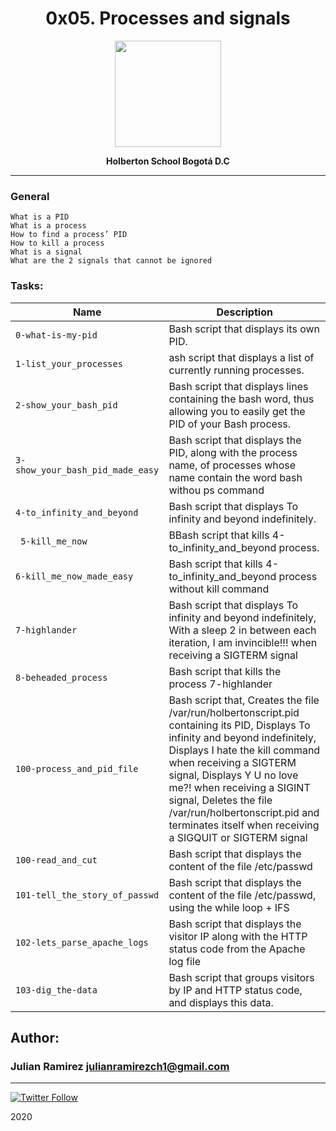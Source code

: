<H1 align="center"> 0x05. Processes and signals </H1>

<p align="center">
   <a href="https://www.holbertonschool.com/co"><img src="https://user-images.strikinglycdn.com/res/hrscywv4p/image/upload/c_limit,fl_lossy,h_1440,w_720,f_auto,q_auto/79001/368330_619080.png" width="170" height="170"/></a>

<p align="center"> 
   <b>Holberton School Bogotá D.C</b>
                
----
<H3> General </H3>
   
    What is a PID
    What is a process
    How to find a process’ PID
    How to kill a process
    What is a signal
    What are the 2 signals that cannot be ignored

### Tasks:

| Name | Description                    |
| ------------- | ------------------------------ |
| `0-what-is-my-pid`      |   Bash script that displays its own PID.  |
| `1-list_your_processes`      |    ash script that displays a list of currently running processes. |
| `2-show_your_bash_pid`   |  Bash script that displays lines containing the bash word, thus allowing you to easily get the PID of your Bash process. |
| `3-show_your_bash_pid_made_easy`      |Bash script that displays the PID, along with the process name, of processes whose name contain the word bash withou ps command|
| `4-to_infinity_and_beyond`      | Bash script that displays To infinity and beyond indefinitely.|
| ` 5-kill_me_now`      |  BBash script that kills 4-to_infinity_and_beyond process. |
| `6-kill_me_now_made_easy`      |  Bash script that kills 4-to_infinity_and_beyond process without kill command  |
| `7-highlander`      |   Bash script that displays To infinity and beyond indefinitely, With a sleep 2 in between each iteration, I am invincible!!! when receiving a SIGTERM signal |
| `8-beheaded_process`      |   Bash script that kills the process 7-highlander |
| `100-process_and_pid_file`      | Bash script that, Creates the file /var/run/holbertonscript.pid containing its PID, Displays To infinity and beyond indefinitely, Displays I hate the kill command when receiving a SIGTERM signal, Displays Y U no love me?! when receiving a SIGINT signal, Deletes the file /var/run/holbertonscript.pid and terminates itself when receiving a SIGQUIT or SIGTERM signal |
| `100-read_and_cut`      |  Bash script that displays the content of the file /etc/passwd |
| `101-tell_the_story_of_passwd`      |   Bash script that displays the content of the file /etc/passwd, using the while loop + IFS |
| `102-lets_parse_apache_logs`      |   Bash script that displays the visitor IP along with the HTTP status code from the Apache log file|
| `103-dig_the-data`      |   Bash script that groups visitors by IP and HTTP status code, and displays this data.|

## Author: 
### Julian Ramirez <julianramirezch1@gmail.com>
----
[![Twitter Follow](https://img.shields.io/twitter/follow/JulianR_30.svg?style=social&label=Follow)](https://twitter.com/JulianR_30)

2020